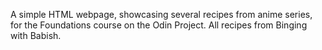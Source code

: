 A simple HTML webpage, showcasing several recipes from anime series, for the Foundations course on the Odin Project.
All recipes from Binging with Babish.